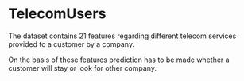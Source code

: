 # TelecomUsers

The dataset contains 21 features regarding different telecom services provided to a customer by a company.

On the basis of these features prediction has to be made whether a customer will stay or look for other company.
